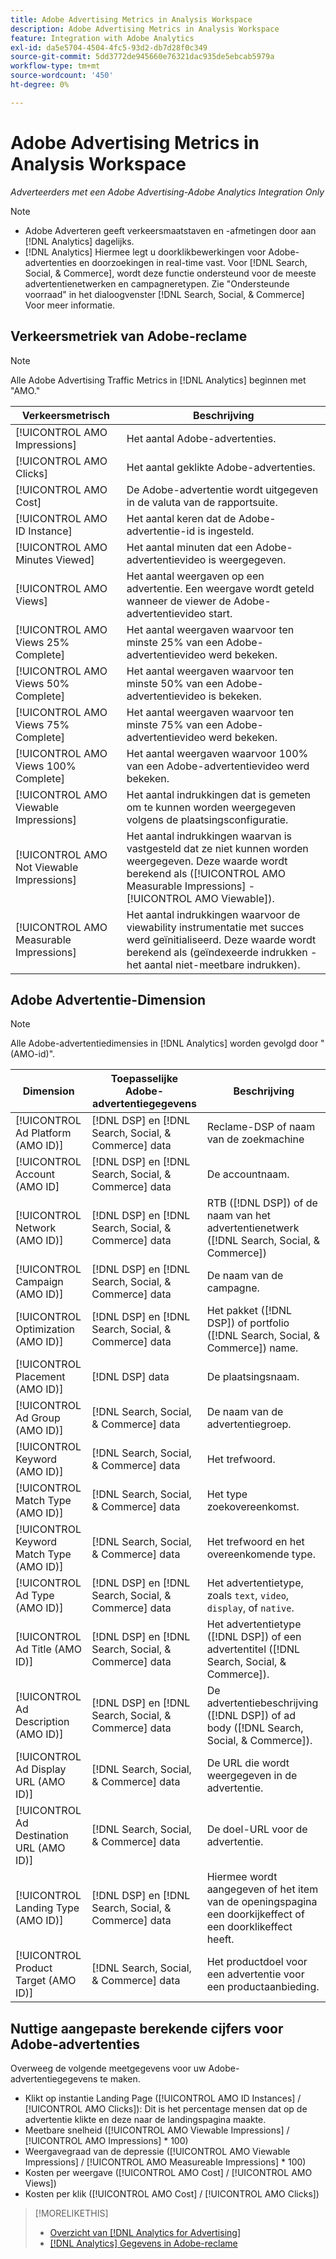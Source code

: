 ```yaml
---
title: Adobe Advertising Metrics in Analysis Workspace
description: Adobe Advertising Metrics in Analysis Workspace
feature: Integration with Adobe Analytics
exl-id: da5e5704-4504-4fc5-93d2-db7d28f0c349
source-git-commit: 5dd3772de945660e76321dac935de5ebcab5979a
workflow-type: tm+mt
source-wordcount: '450'
ht-degree: 0%

---
```


# Adobe Advertising Metrics in Analysis Workspace

*Adverteerders met een Adobe Advertising-Adobe Analytics Integration Only*

>[!NOTE]
>
>* Adobe Adverteren geeft verkeersmaatstaven en -afmetingen door aan [!DNL Analytics] dagelijks.
>* [!DNL Analytics] Hiermee legt u doorklikbewerkingen voor Adobe-advertenties en doorzoekingen in real-time vast.
   > Voor [!DNL Search, Social, & Commerce], wordt deze functie ondersteund voor de meeste advertentienetwerken en campagneretypen. Zie &quot;Ondersteunde voorraad&quot; in het dialoogvenster [!DNL Search, Social, & Commerce] Voor meer informatie.<!-- add link when that's published in ExL -->


## Verkeersmetriek van Adobe-reclame

>[!NOTE]
>
>Alle Adobe Advertising Traffic Metrics in [!DNL Analytics] beginnen met &quot;AMO.&quot;

| Verkeersmetrisch | Beschrijving |
| -------------- | ----------- |
| [!UICONTROL AMO Impressions] | Het aantal Adobe-advertenties. |
| [!UICONTROL AMO Clicks] | Het aantal geklikte Adobe-advertenties. |
| [!UICONTROL AMO Cost] | De Adobe-advertentie wordt uitgegeven in de valuta van de rapportsuite. |
| [!UICONTROL AMO ID Instance] | Het aantal keren dat de Adobe-advertentie-id is ingesteld. |
| [!UICONTROL AMO Minutes Viewed] | Het aantal minuten dat een Adobe-advertentievideo is weergegeven. |
| [!UICONTROL AMO Views] | Het aantal weergaven op een advertentie. Een weergave wordt geteld wanneer de viewer de Adobe-advertentievideo start. |
| [!UICONTROL AMO Views 25% Complete] | Het aantal weergaven waarvoor ten minste 25% van een Adobe-advertentievideo werd bekeken. |
| [!UICONTROL AMO Views 50% Complete] | Het aantal weergaven waarvoor ten minste 50% van een Adobe-advertentievideo is bekeken. |
| [!UICONTROL AMO Views 75% Complete] | Het aantal weergaven waarvoor ten minste 75% van een Adobe-advertentievideo werd bekeken. |
| [!UICONTROL AMO Views 100% Complete] | Het aantal weergaven waarvoor 100% van een Adobe-advertentievideo werd bekeken. |
| [!UICONTROL AMO Viewable Impressions] | Het aantal indrukkingen dat is gemeten om te kunnen worden weergegeven volgens de plaatsingsconfiguratie. |
| [!UICONTROL AMO Not Viewable Impressions] | Het aantal indrukkingen waarvan is vastgesteld dat ze niet kunnen worden weergegeven. Deze waarde wordt berekend als ([!UICONTROL AMO Measurable Impressions] - [!UICONTROL AMO Viewable]). |
| [!UICONTROL AMO Measurable Impressions] | Het aantal indrukkingen waarvoor de viewability instrumentatie met succes werd geïnitialiseerd. Deze waarde wordt berekend als (geïndexeerde indrukken - het aantal niet-meetbare indrukken). |

## Adobe Advertentie-Dimension

>[!NOTE]
>
>Alle Adobe-advertentiedimensies in [!DNL Analytics] worden gevolgd door &quot;(AMO-id)&quot;.

| Dimension | Toepasselijke Adobe-advertentiegegevens | Beschrijving |
| ----------- | ---------- | ---------- |
| [!UICONTROL Ad Platform (AMO ID)] | [!DNL DSP] en [!DNL Search, Social, & Commerce] data | Reclame-DSP of naam van de zoekmachine |
| [!UICONTROL Account (AMO ID] | [!DNL DSP] en [!DNL Search, Social, & Commerce] data | De accountnaam. |
| [!UICONTROL Network (AMO ID)] | [!DNL DSP] en [!DNL Search, Social, & Commerce] data | RTB ([!DNL DSP]) of de naam van het advertentienetwerk ([!DNL Search, Social, & Commerce]) |
| [!UICONTROL Campaign (AMO ID)] | [!DNL DSP] en [!DNL Search, Social, & Commerce] data | De naam van de campagne. |
| [!UICONTROL Optimization (AMO ID)] | [!DNL DSP] en [!DNL Search, Social, & Commerce] data | Het pakket ([!DNL DSP]) of portfolio ([!DNL Search, Social, & Commerce]) name. |
| [!UICONTROL Placement (AMO ID)] | [!DNL DSP] data | De plaatsingsnaam. |
| [!UICONTROL Ad Group (AMO ID)] | [!DNL Search, Social, & Commerce] data | De naam van de advertentiegroep. |
| [!UICONTROL Keyword (AMO ID)] | [!DNL Search, Social, & Commerce] data | Het trefwoord. |
| [!UICONTROL Match Type (AMO ID)] | [!DNL Search, Social, & Commerce] data | Het type zoekovereenkomst. |
| [!UICONTROL Keyword Match Type (AMO ID)] | [!DNL Search, Social, & Commerce] data | Het trefwoord en het overeenkomende type. |
| [!UICONTROL Ad Type (AMO ID)] | [!DNL DSP] en [!DNL Search, Social, & Commerce] data | Het advertentietype, zoals `text`, `video`, `display`, of `native`. |
| [!UICONTROL Ad Title (AMO ID)] | [!DNL DSP] en [!DNL Search, Social, & Commerce] data | Het advertentietype ([!DNL DSP]) of een advertentitel ([!DNL Search, Social, & Commerce]). |
| [!UICONTROL Ad Description (AMO ID)] | [!DNL DSP] en [!DNL Search, Social, & Commerce] data | De advertentiebeschrijving ([!DNL DSP]) of ad body ([!DNL Search, Social, & Commerce]). |
| [!UICONTROL Ad Display URL (AMO ID)] | [!DNL Search, Social, & Commerce] data | De URL die wordt weergegeven in de advertentie. |
| [!UICONTROL Ad Destination URL (AMO ID)] | [!DNL Search, Social, & Commerce] data | De doel-URL voor de advertentie. |
| [!UICONTROL Landing Type (AMO ID)] | [!DNL DSP] en [!DNL Search, Social, & Commerce] data | Hiermee wordt aangegeven of het item van de openingspagina een doorkijkeffect of een doorklikeffect heeft. |
| [!UICONTROL Product Target (AMO ID)] | [!DNL Search, Social, & Commerce] data | Het productdoel voor een advertentie voor een productaanbieding. |

## Nuttige aangepaste berekende cijfers voor Adobe-advertenties

Overweeg de volgende meetgegevens voor uw Adobe-advertentiegegevens te maken.

* Klikt op instantie Landing Page ([!UICONTROL AMO ID Instances] / [!UICONTROL AMO Clicks]): Dit is het percentage mensen dat op de advertentie klikte en deze naar de landingspagina maakte.
* Meetbare snelheid ([!UICONTROL AMO Viewable Impressions] / [!UICONTROL AMO Impressions] * 100)
* Weergavegraad van de depressie ([!UICONTROL AMO Viewable Impressions] / [!UICONTROL AMO Measureable Impressions] * 100)
* Kosten per weergave ([!UICONTROL AMO Cost] / [!UICONTROL AMO Views])
* Kosten per klik ([!UICONTROL AMO Cost] / [!UICONTROL AMO Clicks])

>[!MORELIKETHIS]
>
>* [Overzicht van [!DNL Analytics for Advertising]](overview.md)
>* [[!DNL Analytics] Gegevens in Adobe-reclame](/help/integrations/analytics/analytics-data-in-advertising.md)

